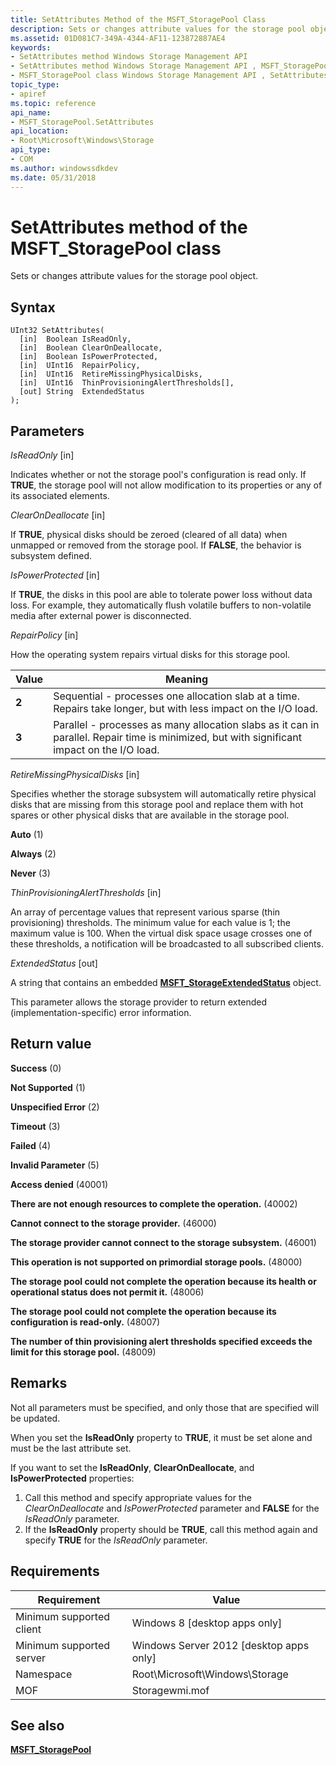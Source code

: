 ```yaml
---
title: SetAttributes Method of the MSFT_StoragePool Class
description: Sets or changes attribute values for the storage pool object.
ms.assetid: 01D081C7-349A-4344-AF11-123872887AE4
keywords:
- SetAttributes method Windows Storage Management API
- SetAttributes method Windows Storage Management API , MSFT_StoragePool class
- MSFT_StoragePool class Windows Storage Management API , SetAttributes method
topic_type:
- apiref
ms.topic: reference
api_name:
- MSFT_StoragePool.SetAttributes
api_location:
- Root\Microsoft\Windows\Storage
api_type:
- COM
ms.author: windowssdkdev
ms.date: 05/31/2018
---
```


# SetAttributes method of the MSFT\_StoragePool class

Sets or changes attribute values for the storage pool object.

## Syntax


```mof
UInt32 SetAttributes(
  [in]  Boolean IsReadOnly,
  [in]  Boolean ClearOnDeallocate,
  [in]  Boolean IsPowerProtected,
  [in]  UInt16  RepairPolicy,
  [in]  UInt16  RetireMissingPhysicalDisks,
  [in]  UInt16  ThinProvisioningAlertThresholds[],
  [out] String  ExtendedStatus
);
```



## Parameters

 

*IsReadOnly* \[in\]
 

Indicates whether or not the storage pool's configuration is read only. If **TRUE**, the storage pool will not allow modification to its properties or any of its associated elements.

 

*ClearOnDeallocate* \[in\]
 

If **TRUE**, physical disks should be zeroed (cleared of all data) when unmapped or removed from the storage pool. If **FALSE**, the behavior is subsystem defined.

 

*IsPowerProtected* \[in\]
 

If **TRUE**, the disks in this pool are able to tolerate power loss without data loss. For example, they automatically flush volatile buffers to non-volatile media after external power is disconnected.

 

*RepairPolicy* \[in\]
 

How the operating system repairs virtual disks for this storage pool.



| Value                                                                                                | Meaning                                                                                                                                                |
|------------------------------------------------------------------------------------------------------|--------------------------------------------------------------------------------------------------------------------------------------------------------|
|  **2**  | Sequential - processes one allocation slab at a time. Repairs take longer, but with less impact on the I/O load.                            |
|  **3**  | Parallel - processes as many allocation slabs as it can in parallel. Repair time is minimized, but with significant impact on the I/O load. |



 

 

*RetireMissingPhysicalDisks* \[in\]
 

Specifies whether the storage subsystem will automatically retire physical disks that are missing from this storage pool and replace them with hot spares or other physical disks that are available in the storage pool.

 

**Auto** (1)
 

**Always** (2)
 

**Never** (3)
   

*ThinProvisioningAlertThresholds* \[in\]
 

An array of percentage values that represent various sparse (thin provisioning) thresholds. The minimum value for each value is 1; the maximum value is 100. When the virtual disk space usage crosses one of these thresholds, a notification will be broadcasted to all subscribed clients.

 

*ExtendedStatus* \[out\]
 

A string that contains an embedded [**MSFT\_StorageExtendedStatus**](msft-storageextendedstatus.md) object.

This parameter allows the storage provider to return extended (implementation-specific) error information.

 

## Return value

 

**Success** (0)
 

**Not Supported** (1)
 

**Unspecified Error** (2)
 

**Timeout** (3)
 

**Failed** (4)
 

**Invalid Parameter** (5)
 

**Access denied** (40001)
 

**There are not enough resources to complete the operation.** (40002)
 

**Cannot connect to the storage provider.** (46000)
 

**The storage provider cannot connect to the storage subsystem.** (46001)
 

**This operation is not supported on primordial storage pools.** (48000)
 

**The storage pool could not complete the operation because its health or operational status does not permit it.** (48006)
 

**The storage pool could not complete the operation because its configuration is read-only.** (48007)
 

**The number of thin provisioning alert thresholds specified exceeds the limit for this storage pool.** (48009)
 

## Remarks

Not all parameters must be specified, and only those that are specified will be updated.

When you set the **IsReadOnly** property to **TRUE**, it must be set alone and must be the last attribute set.

If you want to set the **IsReadOnly**, **ClearOnDeallocate**, and **IsPowerProtected** properties:

1.  Call this method and specify appropriate values for the *ClearOnDeallocate* and *IsPowerProtected* parameter and **FALSE** for the *IsReadOnly* parameter.
2.  If the **IsReadOnly** property should be **TRUE**, call this method again and specify **TRUE** for the *IsReadOnly* parameter.

## Requirements



| Requirement | Value |
|-------------------------------------|-------------------------------------------------------------------------------------------|
| Minimum supported client | Windows 8 \[desktop apps only\]                                                |
| Minimum supported server | Windows Server 2012 \[desktop apps only\]                                      |
| Namespace                | Root\\Microsoft\\Windows\\Storage                                              |
| MOF                      |  Storagewmi.mof  |



## See also

 

[**MSFT\_StoragePool**](msft-storagepool.md)
 

 

 





